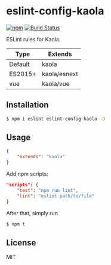 # eslint-config-kaola

[![npm](https://img.shields.io/npm/v/eslint-config-kaola.svg?style=flat-square)](https://www.npmjs.com/package/eslint-config-kaola)
[![Build Status](https://img.shields.io/travis/kaola-fed/eslint-config-kaola.svg?style=flat-square)](https://travis-ci.org/kaola-fed/eslint-config-kaola)

ESLint rules for Kaola.

|Type|Extends|
|---|---|
|Default|kaola|
|ES2015+|kaola/esnext|
|vue|kaola/vue|

## Installation

```bash
$ npm i eslint eslint-config-kaola -D
```

## Usage

```json
{
    "extends": "kaola"
}
```

Add npm scripts:

```json
"scripts": {
    "test": "npm run lint",
    "lint": "eslint path/to/file"
}
```

After that, simply run

```bash
$ npm t
```

## License

MIT
